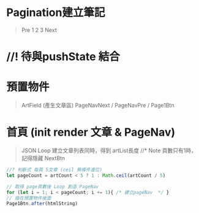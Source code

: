 # Pagination建立筆記

> Pre 1  2  3 Next 

# //! 待與pushState 結合

# 預置物件
> ArtField (產生文章區)
> PageNavNext / PageNavPre / Page1Btn

# 首頁 (init render 文章 & PageNav)
> JSON Loop 建立文章列表同時，得到 artList長度
//* Note 頁數只有1時，記得隱藏 NextBtn

```js
//? 判斷式 每頁 5文章 (ceil 無條件進位)
let pageCount = artCount < 5 ? 1 : Math.ceil(artCount / 5)

// 取得 page頁數後 Loop 創造 PageNav
for (let i = 1; i < pageCount; i += 1){ /* 建立pageNav  */ }
// 插在預置物件後面
Page1Btn.after(htmlString)
```


#
